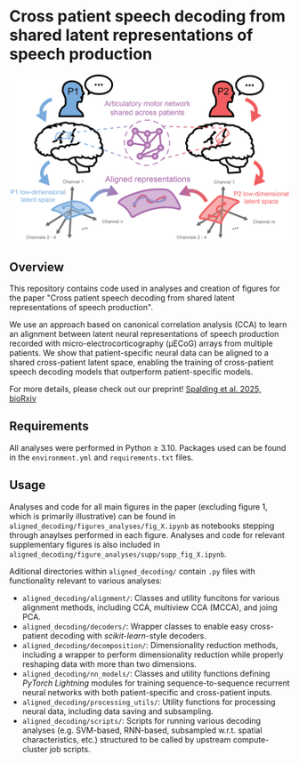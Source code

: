 # Cross patient speech decoding from shared latent representations of speech production

![](figures/overview_fig.png)

## Overview

This repository contains code used in analyses and creation of figures for the paper "Cross patient speech decoding from shared latent representations of speech production". 

We use an approach based on canonical correlation analysis (CCA) to learn an alignment between latent neural representations of speech production recorded with micro-electrocorticography (μECoG) arrays from multiple patients. We show that patient-specific neural data can be aligned to a shared cross-patient latent space, enabling the training of cross-patient speech decoding models that outperform patient-specific models.

For more details, please check out our preprint! [Spalding et al. 2025, bioRxiv](https://TODO_MAKE_ARXIV_LINK.wow)

## Requirements

All analyses were performed in Python $\geq$ 3.10. Packages used can be found in the `environment.yml` and `requirements.txt` files. 

## Usage

Analyses and code for all main figures in the paper (excluding figure 1, which is primarily illustrative) can be found in `aligned_decoding/figures_analyses/fig_X.ipynb` as notebooks stepping through anaylses performed in each figure. Analyses and code for relevant supplementary figures is also included in `aligned_decoding/figure_analyses/supp/supp_fig_X.ipynb`.

Aditional directories within `aligned_decoding/` contain `.py` files with functionality relevant to various analyses:
- `aligned_decoding/alignment/`: Classes and utility funcitons for various alignment methods, including CCA, multiview CCA (MCCA), and joing PCA.
- `aligned_decoding/decoders/`: Wrapper classes to enable easy cross-patient decoding with *scikit-learn*-style decoders.
- `aligned_decoding/decomposition/`: Dimensionality reduction methods, including a wrapper to perform dimensionality reduction while properly reshaping data with more than two dimensions.
- `aligned_decoding/nn_models/`: Classes and utility functions defining *PyTorch Lightning* modules for training sequence-to-sequence recurrent neural networks with both patient-specific and cross-patient inputs.
- `aligned_decoding/processing_utils/`: Utility functions for processing neural data, including data saving and subsampling.
- `aligned_decoding/scripts/`: Scripts for running various decoding analyses (e.g. SVM-based, RNN-based, subsampled w.r.t. spatial characteristics, etc.) structured to be called by upstream compute-cluster job scripts.